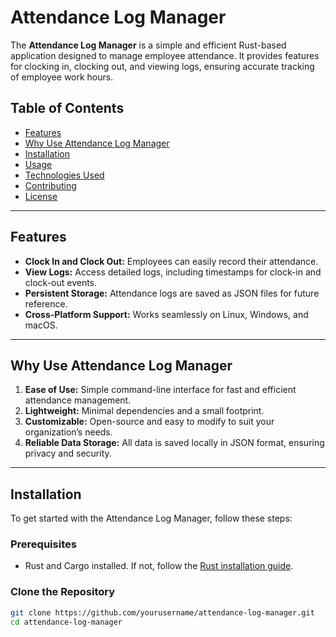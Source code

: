 # Attendance Log Manager

The **Attendance Log Manager** is a simple and efficient Rust-based application designed to manage employee attendance. It provides features for clocking in, clocking out, and viewing logs, ensuring accurate tracking of employee work hours.

## Table of Contents

- [Features](#features)
- [Why Use Attendance Log Manager](#why-use-attendance-log-manager)
- [Installation](#installation)
- [Usage](#usage)
- [Technologies Used](#technologies-used)
- [Contributing](#contributing)
- [License](#license)

---

## Features

- **Clock In and Clock Out:** Employees can easily record their attendance.
- **View Logs:** Access detailed logs, including timestamps for clock-in and clock-out events.
- **Persistent Storage:** Attendance logs are saved as JSON files for future reference.
- **Cross-Platform Support:** Works seamlessly on Linux, Windows, and macOS.

---

## Why Use Attendance Log Manager

1. **Ease of Use:** Simple command-line interface for fast and efficient attendance management.
2. **Lightweight:** Minimal dependencies and a small footprint.
3. **Customizable:** Open-source and easy to modify to suit your organization’s needs.
4. **Reliable Data Storage:** All data is saved locally in JSON format, ensuring privacy and security.

---

## Installation

To get started with the Attendance Log Manager, follow these steps:

### Prerequisites
- Rust and Cargo installed. If not, follow the [Rust installation guide](https://www.rust-lang.org/tools/install).

### Clone the Repository
```bash
git clone https://github.com/yourusername/attendance-log-manager.git
cd attendance-log-manager
